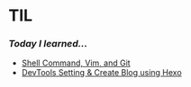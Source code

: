 # TIL

### ***Today I learned...***

* [Shell Command, Vim, and Git](git-github/notes/20190902-start-git.md)
* [DevTools Setting & Create Blog using Hexo](git-github/notes/20190903-github-blog.md)



